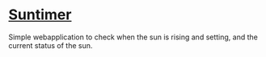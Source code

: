 # [Suntimer](https://sun.aillos.no)

Simple webapplication to check when the sun is rising and setting, and the current status of the sun.
